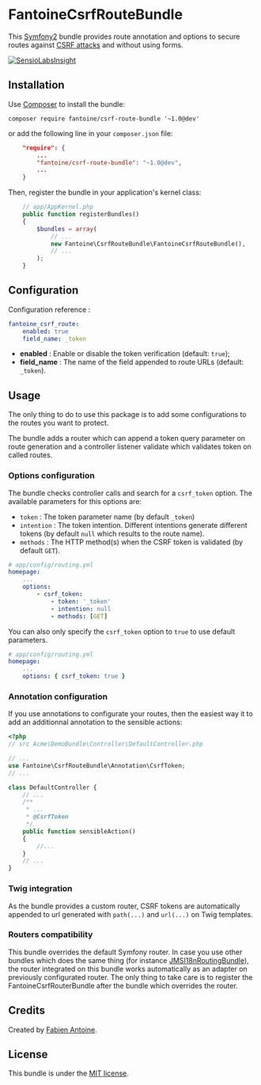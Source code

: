 # FantoineCsrfRouteBundle

This [Symfony2](http://symfony.com) bundle provides route annotation and options to secure routes against [CSRF attacks](http://en.wikipedia.org/wiki/Cross-site_request_forgery) and without using forms.

[![SensioLabsInsight](https://insight.sensiolabs.com/projects/094a3583-b624-45a8-8006-c83f0c4291b4/mini.png)](https://insight.sensiolabs.com/projects/094a3583-b624-45a8-8006-c83f0c4291b4)


## Installation

Use [Composer](http://getcomposer.org) to install the bundle:

`composer require fantoine/csrf-route-bundle '~1.0@dev'`

or add the following line in your `composer.json` file:

```json
    "require": {
        ...
        "fantoine/csrf-route-bundle": "~1.0@dev",
        ...
    }
```

Then, register the bundle in your application's kernel class:

```php
    // app/AppKernel.php
    public function registerBundles()
    {
        $bundles = array(
            // ...
            new Fantoine\CsrfRouteBundle\FantoineCsrfRouteBundle(),
            // ...
        );
    }
```


## Configuration

Configuration reference :

```yaml
fantoine_csrf_route:
    enabled: true
    field_name: _token
```

 - **enabled** : Enable or disable the token verification (default: `true`);
 - **field_name** : The name of the field appended to route URLs (default: `_token`).


## Usage

The only thing to do to use this package is to add some configurations to the routes you want to protect.

The bundle adds a router which can append a token query parameter on route generation and
a controller listener validate which validates token on called routes.

### Options configuration

The bundle checks controller calls and search for a `csrf_token` option. The available parameters for this options are:
 - `token` : The token parameter name (by default `_token`)
 - `intention` : The token intention. Different intentions generate different tokens (by default `null` which results to the route name).
 - `methods` : The HTTP method(s) when the CSRF token is validated (by default `GET`).

```yaml
# app/config/routing.yml
homepage:
    ...
    options:
        - csrf_token: 
            - token: '_token'
            - intention: null
            - methods: [GET]
```

You can also only specify the `csrf_token` option to `true` to use default parameters.

```yaml
# app/config/routing.yml
homepage:
    ...
    options: { csrf_token: true }
```


### Annotation configuration

If you use annotations to configurate your routes, then the easiest way it to add
an additionnal annotation to the sensible actions:

```php
<?php
// src Acme\DemoBundle\Controller\DefaultController.php

// ...
use Fantoine\CsrfRouteBundle\Annotation\CsrfToken;
// ...

class DefaultController {
    // ...
    /**
     * ...
     * @CsrfToken
     */
    public function sensibleAction()
    {
        //...
    }
    // ...
}
```


### Twig integration

As the bundle provides a custom router, CSRF tokens are automatically appended to url generated with `path(...)` and `url(...)` on Twig templates.


### Routers compatibility

This bundle overrides the default Symfony router.
In case you use other bundles which does the same thing (for instance [JMSI18nRoutingBundle](https://github.com/schmittjoh/JMSI18nRoutingBundle)),
the router integrated on this bundle works automatically as
an adapter on previously configurated router.
The only thing to take care is to register the FantoineCsrfRouterBundle after the bundle which overrides the router.


## Credits

Created by [Fabien Antoine](http://www.fantoine.com).


## License

This bundle is under the [MIT license](LICENSE).
